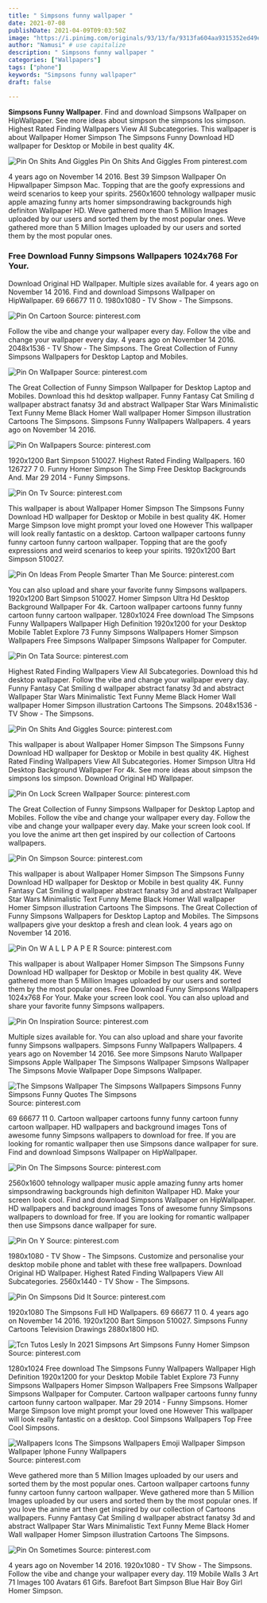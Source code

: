 ```yaml
---
title: " Simpsons funny wallpaper "
date: 2021-07-08
publishDate: 2021-04-09T09:03:50Z
image: "https://i.pinimg.com/originals/93/13/fa/9313fa604aa9315352ed49eee26f6751.png"
author: "Namusi" # use capitalize
description: " Simpsons funny wallpaper "
categories: ["Wallpapers"]
tags: ["phone"]
keywords: "Simpsons funny wallpaper"
draft: false

---
```



**Simpsons Funny Wallpaper**. Find and download Simpsons Wallpaper on HipWallpaper. See more ideas about simpson the simpsons los simpson. Highest Rated Finding Wallpapers View All Subcategories. This wallpaper is about Wallpaper Homer Simpson The Simpsons Funny Download HD wallpaper for Desktop or Mobile in best quality 4K.

![Pin On Shits And Giggles](https://i.pinimg.com/originals/b2/23/8c/b2238cb9ad87f830da00380f498ee225.jpg "Pin On Shits And Giggles")
Pin On Shits And Giggles From pinterest.com


4 years ago on November 14 2016. Best 39 Simpson Wallpaper On Hipwallpaper Simpson Mac. Topping that are the goofy expressions and weird scenarios to keep your spirits. 2560x1600 tehnology wallpaper music apple amazing funny arts homer simpsondrawing backgrounds high definiton Wallpaper HD. Weve gathered more than 5 Million Images uploaded by our users and sorted them by the most popular ones. Weve gathered more than 5 Million Images uploaded by our users and sorted them by the most popular ones.

### Free Download Funny Simpsons Wallpapers 1024x768 For Your.

Download Original HD Wallpaper. Multiple sizes available for. 4 years ago on November 14 2016. Find and download Simpsons Wallpaper on HipWallpaper. 69 66677 11 0. 1980x1080 - TV Show - The Simpsons.


![Pin On Cartoon](https://i.pinimg.com/736x/d8/0c/a4/d80ca4b8ab366b7d516ccca13d92d96e.jpg "Pin On Cartoon")
Source: pinterest.com

Follow the vibe and change your wallpaper every day. Follow the vibe and change your wallpaper every day. 4 years ago on November 14 2016. 2048x1536 - TV Show - The Simpsons. The Great Collection of Funny Simpsons Wallpapers for Desktop Laptop and Mobiles.

![Pin On Wallpaper](https://i.pinimg.com/originals/c6/9c/06/c69c0610d23e43b05410c6d523986567.jpg "Pin On Wallpaper")
Source: pinterest.com

The Great Collection of Funny Simpson Wallpaper for Desktop Laptop and Mobiles. Download this hd desktop wallpaper. Funny Fantasy Cat Smiling d wallpaper abstract fanatsy 3d and abstract Wallpaper Star Wars Minimalistic Text Funny Meme Black Homer Wall wallpaper Homer Simpson illustration Cartoons The Simpsons. Simpsons Funny Wallpapers Wallpapers. 4 years ago on November 14 2016.

![Pin On Wallpapers](https://i.pinimg.com/736x/06/c1/e9/06c1e986a495cc298be15fd02626a3b6.jpg "Pin On Wallpapers")
Source: pinterest.com

1920x1200 Bart Simpson 510027. Highest Rated Finding Wallpapers. 160 126727 7 0. Funny Homer Simpson The Simp Free Desktop Backgrounds And. Mar 29 2014 - Funny Simpsons.

![Pin On Tv](https://i.pinimg.com/originals/52/e8/8e/52e88e329706a0045fa7e21ca7efb57c.gif "Pin On Tv")
Source: pinterest.com

This wallpaper is about Wallpaper Homer Simpson The Simpsons Funny Download HD wallpaper for Desktop or Mobile in best quality 4K. Homer Marge Simpson love might prompt your loved one However This wallpaper will look really fantastic on a desktop. Cartoon wallpaper cartoons funny funny cartoon funny cartoon wallpaper. Topping that are the goofy expressions and weird scenarios to keep your spirits. 1920x1200 Bart Simpson 510027.

![Pin On Ideas From People Smarter Than Me](https://i.pinimg.com/originals/9a/5f/c6/9a5fc616dc9878d14aeb130f4d619705.jpg "Pin On Ideas From People Smarter Than Me")
Source: pinterest.com

You can also upload and share your favorite funny Simpsons wallpapers. 1920x1200 Bart Simpson 510027. Homer Simpson Ultra Hd Desktop Background Wallpaper For 4k. Cartoon wallpaper cartoons funny funny cartoon funny cartoon wallpaper. 1280x1024 Free download The Simpsons Funny Wallpapers Wallpaper High Definition 1920x1200 for your Desktop Mobile Tablet Explore 73 Funny Simpsons Wallpapers Homer Simpson Wallpapers Free Simpsons Wallpaper Simpsons Wallpaper for Computer.

![Pin On Tata](https://i.pinimg.com/originals/64/55/a2/6455a2d60409da3a7ac4564e6117691a.jpg "Pin On Tata")
Source: pinterest.com

Highest Rated Finding Wallpapers View All Subcategories. Download this hd desktop wallpaper. Follow the vibe and change your wallpaper every day. Funny Fantasy Cat Smiling d wallpaper abstract fanatsy 3d and abstract Wallpaper Star Wars Minimalistic Text Funny Meme Black Homer Wall wallpaper Homer Simpson illustration Cartoons The Simpsons. 2048x1536 - TV Show - The Simpsons.

![Pin On Shits And Giggles](https://i.pinimg.com/originals/b2/23/8c/b2238cb9ad87f830da00380f498ee225.jpg "Pin On Shits And Giggles")
Source: pinterest.com

This wallpaper is about Wallpaper Homer Simpson The Simpsons Funny Download HD wallpaper for Desktop or Mobile in best quality 4K. Highest Rated Finding Wallpapers View All Subcategories. Homer Simpson Ultra Hd Desktop Background Wallpaper For 4k. See more ideas about simpson the simpsons los simpson. Download Original HD Wallpaper.

![Pin On Lock Screen Wallpaper](https://i.pinimg.com/originals/b2/70/49/b27049781d2fae23dccb83529ee402aa.jpg "Pin On Lock Screen Wallpaper")
Source: pinterest.com

The Great Collection of Funny Simpsons Wallpaper for Desktop Laptop and Mobiles. Follow the vibe and change your wallpaper every day. Follow the vibe and change your wallpaper every day. Make your screen look cool. If you love the anime art then get inspired by our collection of Cartoons wallpapers.

![Pin On Simpson](https://i.pinimg.com/originals/4b/b7/39/4bb7390def85496d8c78556adafef5d3.jpg "Pin On Simpson")
Source: pinterest.com

This wallpaper is about Wallpaper Homer Simpson The Simpsons Funny Download HD wallpaper for Desktop or Mobile in best quality 4K. Funny Fantasy Cat Smiling d wallpaper abstract fanatsy 3d and abstract Wallpaper Star Wars Minimalistic Text Funny Meme Black Homer Wall wallpaper Homer Simpson illustration Cartoons The Simpsons. The Great Collection of Funny Simpsons Wallpapers for Desktop Laptop and Mobiles. The Simpsons wallpapers give your desktop a fresh and clean look. 4 years ago on November 14 2016.

![Pin On W A L L P A P E R](https://i.pinimg.com/736x/28/30/5e/28305eb9dadf3aa8c11d5570f6fb6bf4.jpg "Pin On W A L L P A P E R")
Source: pinterest.com

This wallpaper is about Wallpaper Homer Simpson The Simpsons Funny Download HD wallpaper for Desktop or Mobile in best quality 4K. Weve gathered more than 5 Million Images uploaded by our users and sorted them by the most popular ones. Free Download Funny Simpsons Wallpapers 1024x768 For Your. Make your screen look cool. You can also upload and share your favorite funny Simpsons wallpapers.

![Pin On Inspiration](https://i.pinimg.com/564x/8e/48/0c/8e480cf102356cb144b4af2853596136.jpg "Pin On Inspiration")
Source: pinterest.com

Multiple sizes available for. You can also upload and share your favorite funny Simpsons wallpapers. Simpsons Funny Wallpapers Wallpapers. 4 years ago on November 14 2016. See more Simpsons Naruto Wallpaper Simpsons Apple Wallpaper The Simpsons Wallpaper Simpsons Wallpaper The Simpsons Movie Wallpaper Dope Simpsons Wallpaper.

![The Simpsons Wallpaper The Simpsons Wallpapers Simpsons Funny Simpsons Funny Quotes The Simpsons](https://i.pinimg.com/originals/43/98/c6/4398c65470b803069b684c39a011dc91.gif "The Simpsons Wallpaper The Simpsons Wallpapers Simpsons Funny Simpsons Funny Quotes The Simpsons")
Source: pinterest.com

69 66677 11 0. Cartoon wallpaper cartoons funny funny cartoon funny cartoon wallpaper. HD wallpapers and background images Tons of awesome funny Simpsons wallpapers to download for free. If you are looking for romantic wallpaper then use Simpsons dance wallpaper for sure. Find and download Simpsons Wallpaper on HipWallpaper.

![Pin On The Simpsons](https://i.pinimg.com/originals/1b/08/94/1b08949874281348b394f631fa3d82c9.jpg "Pin On The Simpsons")
Source: pinterest.com

2560x1600 tehnology wallpaper music apple amazing funny arts homer simpsondrawing backgrounds high definiton Wallpaper HD. Make your screen look cool. Find and download Simpsons Wallpaper on HipWallpaper. HD wallpapers and background images Tons of awesome funny Simpsons wallpapers to download for free. If you are looking for romantic wallpaper then use Simpsons dance wallpaper for sure.

![Pin On Y](https://i.pinimg.com/originals/36/cf/5d/36cf5d064adb648ee3c65774696419cb.jpg "Pin On Y")
Source: pinterest.com

1980x1080 - TV Show - The Simpsons. Customize and personalise your desktop mobile phone and tablet with these free wallpapers. Download Original HD Wallpaper. Highest Rated Finding Wallpapers View All Subcategories. 2560x1440 - TV Show - The Simpsons.

![Pin On Simpsons Did It](https://i.pinimg.com/736x/04/a3/9e/04a39e74b2be1ba74429aecff5a1c23b.jpg "Pin On Simpsons Did It")
Source: pinterest.com

1920x1080 The Simpsons Full HD Wallpapers. 69 66677 11 0. 4 years ago on November 14 2016. 1920x1200 Bart Simpson 510027. Simpsons Funny Cartoons Television Drawings 2880x1800 HD.

![Tcn Tutos Lesly In 2021 Simpsons Art Simpsons Funny Homer Simpson](https://i.pinimg.com/736x/15/87/98/158798e6bda0dcd7ec90a47988cce8ba.jpg "Tcn Tutos Lesly In 2021 Simpsons Art Simpsons Funny Homer Simpson")
Source: pinterest.com

1280x1024 Free download The Simpsons Funny Wallpapers Wallpaper High Definition 1920x1200 for your Desktop Mobile Tablet Explore 73 Funny Simpsons Wallpapers Homer Simpson Wallpapers Free Simpsons Wallpaper Simpsons Wallpaper for Computer. Cartoon wallpaper cartoons funny funny cartoon funny cartoon wallpaper. Mar 29 2014 - Funny Simpsons. Homer Marge Simpson love might prompt your loved one However This wallpaper will look really fantastic on a desktop. Cool Simpsons Wallpapers Top Free Cool Simpsons.

![Wallpapers Icons The Simpsons Wallpapers Emoji Wallpaper Simpson Wallpaper Iphone Funny Wallpapers](https://i.pinimg.com/564x/c6/6a/9e/c66a9eb59caf92ba866f6e8c0d752e78.jpg "Wallpapers Icons The Simpsons Wallpapers Emoji Wallpaper Simpson Wallpaper Iphone Funny Wallpapers")
Source: pinterest.com

Weve gathered more than 5 Million Images uploaded by our users and sorted them by the most popular ones. Cartoon wallpaper cartoons funny funny cartoon funny cartoon wallpaper. Weve gathered more than 5 Million Images uploaded by our users and sorted them by the most popular ones. If you love the anime art then get inspired by our collection of Cartoons wallpapers. Funny Fantasy Cat Smiling d wallpaper abstract fanatsy 3d and abstract Wallpaper Star Wars Minimalistic Text Funny Meme Black Homer Wall wallpaper Homer Simpson illustration Cartoons The Simpsons.

![Pin On Sometimes](https://i.pinimg.com/originals/93/13/fa/9313fa604aa9315352ed49eee26f6751.png "Pin On Sometimes")
Source: pinterest.com

4 years ago on November 14 2016. 1920x1080 - TV Show - The Simpsons. Follow the vibe and change your wallpaper every day. 119 Mobile Walls 3 Art 71 Images 100 Avatars 61 Gifs. Barefoot Bart Simpson Blue Hair Boy Girl Homer Simpson.

